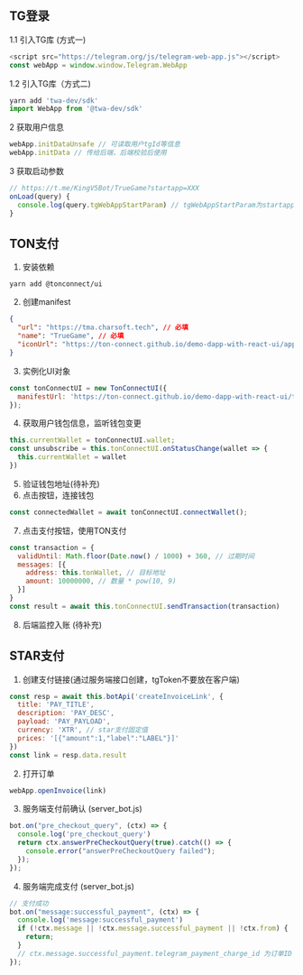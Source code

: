 ## TG登录
1.1 引入TG库 (方式一)
```js
<script src="https://telegram.org/js/telegram-web-app.js"></script>
const webApp = window.window.Telegram.WebApp
```
1.2 引入TG库（方式二)
```js
yarn add 'twa-dev/sdk'
import WebApp from '@twa-dev/sdk'
```
2 获取用户信息
```js
webApp.initDataUnsafe // 可读取用户tgId等信息
webApp.initData // 传给后端，后端校验后使用
```
3 获取启动参数
```js
// https://t.me/KingV5Bot/TrueGame?startapp=XXX
onLoad(query) {
  console.log(query.tgWebAppStartParam) // tgWebAppStartParam为startapp传入的值
}
```

## TON支付
1. 安装依赖
```shell
yarn add @tonconnect/ui
```
2. 创建manifest
```json
{
  "url": "https://tma.charsoft.tech", // 必填
  "name": "TrueGame", // 必填
  "iconUrl": "https://ton-connect.github.io/demo-dapp-with-react-ui/apple-touch-icon.png" // 必填
}
```
3. 实例化UI对象
```js
const tonConnectUI = new TonConnectUI({
  manifestUrl: 'https://ton-connect.github.io/demo-dapp-with-react-ui/tonconnect-manifest.json', // 此处为上一步创建的json访问链接
});
```
4. 获取用户钱包信息，监听钱包变更
```js
this.currentWallet = tonConnectUI.wallet;
const unsubscribe = this.tonConnectUI.onStatusChange(wallet => {
  this.currentWallet = wallet
})
```
5. 验证钱包地址(待补充)
6. 点击按钮，连接钱包
```js
const connectedWallet = await tonConnectUI.connectWallet();
```
7. 点击支付按钮，使用TON支付
```js
const transaction = {
  validUntil: Math.floor(Date.now() / 1000) + 360, // 过期时间
  messages: [{
    address: this.tonWallet, // 目标地址
    amount: 10000000, // 数量 * pow(10, 9)
  }]
}
const result = await this.tonConnectUI.sendTransaction(transaction)
```
8. 后端监控入账 (待补充)

## STAR支付
1. 创建支付链接(通过服务端接口创建，tgToken不要放在客户端)
```js
const resp = await this.botApi('createInvoiceLink', {
  title: 'PAY_TITLE',
  description: 'PAY_DESC',
  payload: 'PAY_PAYLOAD',
  currency: 'XTR', // star支付固定值
  prices: '[{"amount":1,"label":"LABEL"}]'
})
const link = resp.data.result
```
2. 打开订单
```js
webApp.openInvoice(link)
```
3. 服务端支付前确认 (server_bot.js)
```js
bot.on("pre_checkout_query", (ctx) => {
  console.log('pre_checkout_query')
  return ctx.answerPreCheckoutQuery(true).catch(() => {
    console.error("answerPreCheckoutQuery failed");
  });
});
```
4. 服务端完成支付 (server_bot.js)
```js
// 支付成功
bot.on("message:successful_payment", (ctx) => {
  console.log('message:successful_payment')
  if (!ctx.message || !ctx.message.successful_payment || !ctx.from) {
    return;
  }
  // ctx.message.successful_payment.telegram_payment_charge_id 为订单ID
});
```